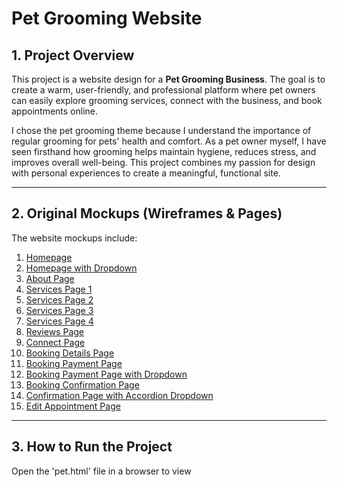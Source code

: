 # Pet Grooming Website

## 1. Project Overview
This project is a website design for a **Pet Grooming Business**. The goal is to create a warm, user-friendly, and professional platform where pet owners can easily explore grooming services, connect with the business, and book appointments online.

I chose the pet grooming theme because I understand the importance of regular grooming for pets' health and comfort. As a pet owner myself, I have seen firsthand how grooming helps maintain hygiene, reduces stress, and improves overall well-being. This project combines my passion for design with personal experiences to create a meaningful, functional site.

---

## 2. Original Mockups (Wireframes & Pages)
The website mockups include:

1. [Homepage](./UI%20Project/assets/images/homepage.jpg)
2. [Homepage with Dropdown](./UI%20Project/assets/images/homepagedropdown.jpg)
3. [About Page](./UI%20Project/assets/images/about.jpg)
4. [Services Page 1](./UI%20Project/assets/images/services1.jpg)
5. [Services Page 2](./UI%20Project/assets/images/services2.jpg)
6. [Services Page 3](./UI%20Project/assets/images/services3.jpg)
7. [Services Page 4](./UI%20Project/assets/images/services4.jpg)
8. [Reviews Page](./UI%20Project/assets/images/reviews.jpg)
9. [Connect Page](./UI%20Project/assets/images/connect.jpg)
10. [Booking Details Page](./UI%20Project/assets/images/bookingdetails.jpg)
11. [Booking Payment Page](./UI%20Project/assets/images/bookingpayment.jpg)
12. [Booking Payment Page with Dropdown](./UI%20Project/assets/images/bookingpaymentdropdown.jpg)
13. [Booking Confirmation Page](./UI%20Project/assets/images/bookingconfirmation.jpg)
14. [Confirmation Page with Accordion Dropdown](./UI%20Project/assets/images/bookingconfirmationdropdown.jpg)
15. [Edit Appointment Page](./UI%20Project/assets/images/edit.jpg)

---

## 3. How to Run the Project
Open the 'pet.html' file in a browser to view
